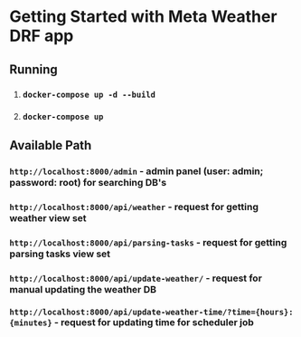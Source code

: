 # Getting Started with Meta Weather DRF app

## Running

1) ### `docker-compose up -d --build`
2) ### `docker-compose up`

## Available Path

### `http://localhost:8000/admin` - admin panel (user: admin; password: root) for searching DB's

### `http://localhost:8000/api/weather` - request for getting weather view set

### `http://localhost:8000/api/parsing-tasks` - request for getting parsing tasks view set

### `http://localhost:8000/api/update-weather/` - request for manual updating the weather DB

### `http://localhost:8000/api/update-weather-time/?time={hours}:{minutes}` - request for updating time for scheduler job
